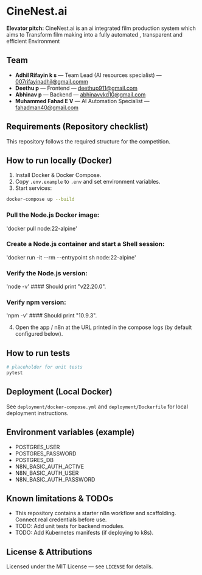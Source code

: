 # CineNest.ai

**Elevator pitch:** CineNest.ai is an ai integrated film production system which aims to Transform film making into a fully automated , transparent  and efficient  Environment

## Team
- **Adhil Rifayin k s** — Team Lead (AI resources specialist) — 007rifayinadhil@gmail.comm
- **Deethu p** — Frontend — deethup911@gmail.com
- **Abhinav p** — Backend — abhinavvkd10@gmail.com
- **Muhammed Fahad E V** — AI Automation Specialist — fahadman40@gmail.com


## Requirements (Repository checklist)
This repository follows the required structure for the competition.

## How to run locally (Docker)
1. Install Docker & Docker Compose.
2. Copy `.env.example` to `.env` and set environment variables.
3. Start services:
```bash
docker-compose up --build
```


### Pull the Node.js Docker image:
'docker pull node:22-alpine'

### Create a Node.js container and start a Shell session:
'docker run -it --rm --entrypoint sh node:22-alpine'

### Verify the Node.js version:
'node -v' #### Should print "v22.20.0".

### Verify npm version:
'npm -v' #### Should print "10.9.3".

4. Open the app / n8n at the URL printed in the compose logs (by default configured below).

## How to run tests
```bash
# placeholder for unit tests
pytest
```

## Deployment (Local Docker)
See `deployment/docker-compose.yml` and `deployment/Dockerfile` for local deployment instructions.

## Environment variables (example)
- POSTGRES_USER
- POSTGRES_PASSWORD
- POSTGRES_DB
- N8N_BASIC_AUTH_ACTIVE
- N8N_BASIC_AUTH_USER
- N8N_BASIC_AUTH_PASSWORD

## Known limitations & TODOs
- This repository contains a starter n8n workflow and scaffolding. Connect real credentials before use.
- TODO: Add unit tests for backend modules.
- TODO: Add Kubernetes manifests (if deploying to k8s).

## License & Attributions
Licensed under the MIT License — see `LICENSE` for details.
